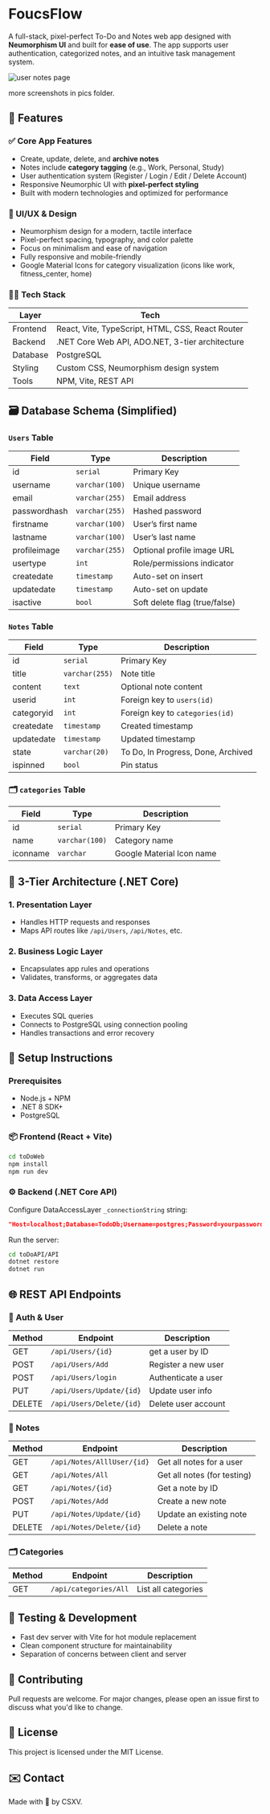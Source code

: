 # FoucsFlow
A full-stack, pixel-perfect To-Do and Notes web app designed with **Neumorphism UI** and built for **ease of use**. The app supports user authentication, categorized notes, and an intuitive task management system.

![user notes page](pics/UserNotesPage.png)

more screenshots in pics folder.

## 🚀 Features
### ✅ Core App Features
- Create, update, delete, and **archive notes**
- Notes include **category tagging** (e.g., Work, Personal, Study)
- User authentication system (Register / Login / Edit / Delete Account)
- Responsive Neumorphic UI with **pixel-perfect styling**
- Built with modern technologies and optimized for performance

### 🎨 UI/UX & Design
- Neumorphism design for a modern, tactile interface
- Pixel-perfect spacing, typography, and color palette
- Focus on minimalism and ease of navigation
- Fully responsive and mobile-friendly
- Google Material Icons for category visualization (icons like work, fitness_center, home)

### 🧑‍💻 Tech Stack

| Layer      | Tech                                                     |
|------------|----------------------------------------------------------|
| Frontend   | React, Vite, TypeScript, HTML, CSS, React Router         |
| Backend    | .NET Core Web API, ADO.NET, 3-tier architecture          |
| Database   | PostgreSQL                                               |
| Styling    | Custom CSS, Neumorphism design system                    |
| Tools      | NPM, Vite, REST API                                      |

## 🗃️ Database Schema (Simplified)
### `Users` Table

| Field         | Type         | Description                       |
|---------------|--------------|-----------------------------------|
| id            | `serial`     | Primary Key                       |
| username      | `varchar(100)` | Unique username                 |
| email         | `varchar(255)` | Email address                   |
| passwordhash  | `varchar(255)` | Hashed password                 |
| firstname     | `varchar(100)` | User’s first name               |
| lastname      | `varchar(100)` | User’s last name                |
| profileimage  | `varchar(255)` | Optional profile image URL      |
| usertype      | `int`          | Role/permissions indicator      |
| createdate    | `timestamp`    | Auto-set on insert              |
| updatedate    | `timestamp`    | Auto-set on update              |
| isactive      | `bool`         | Soft delete flag (true/false)   |

### `Notes` Table

| Field         | Type          | Description                            |
|---------------|---------------|----------------------------------------|
| id            | `serial`      | Primary Key                            |
| title         | `varchar(255)`| Note title                             |
| content       | `text`        | Optional note content                  |
| userid        | `int`         | Foreign key to `users(id)`             |
| categoryid    | `int`         | Foreign key to `categories(id)`        |
| createdate    | `timestamp`   | Created timestamp                      |
| updatedate    | `timestamp`   | Updated timestamp                      |
| state         | `varchar(20)` | To Do, In Progress, Done, Archived     |
| ispinned      | `bool`        | Pin status                             |

### 🗂️ `categories` Table

| Field         | Type           | Description                |
|---------------|----------------|----------------------------|
| id            | `serial`       | Primary Key                |
| name          | `varchar(100)` | Category name              |
| iconname      | `varchar`      | Google Material Icon name  |

## 🧱 3-Tier Architecture (.NET Core)
### 1. **Presentation Layer**
- Handles HTTP requests and responses
- Maps API routes like `/api/Users`, `/api/Notes`, etc.

### 2. **Business Logic Layer**
- Encapsulates app rules and operations
- Validates, transforms, or aggregates data

### 3. **Data Access Layer**
- Executes SQL queries
- Connects to PostgreSQL using connection pooling
- Handles transactions and error recovery

## 🔧 Setup Instructions
### Prerequisites
- Node.js + NPM
- .NET 8 SDK+
- PostgreSQL

### 📦 Frontend (React + Vite)
```bash
cd toDoWeb
npm install
npm run dev
```

### ⚙️ Backend (.NET Core API)
Configure DataAccessLayer `_connectionString` string:

```json
"Host=localhost;Database=TodoDb;Username=postgres;Password=yourpassword"
```

Run the server:
```bash
cd toDoAPI/API
dotnet restore
dotnet run
```

## 🌐 REST API Endpoints
### 🔐 Auth & User
| Method | Endpoint                 | Description         |
| ------ | ------------------------ | ------------------- |
| GET    | `/api/Users/{id}`        | get a user by ID    |
| POST   | `/api/Users/Add`         | Register a new user |
| POST   | `/api/Users/login`       | Authenticate a user |
| PUT    | `/api/Users/Update/{id}` | Update user info    |
| DELETE | `/api/Users/Delete/{id}` | Delete user account |

### 📝 Notes
| Method | Endpoint                   | Description                 |
| ------ | -------------------------- | --------------------------- |
| GET    | `/api/Notes/AlllUser/{id}` | Get all notes for a user    |
| GET    | `/api/Notes/All`           | Get all notes (for testing) |
| GET    | `/api/Notes/{id}`          | Get a note by ID            |
| POST   | `/api/Notes/Add`           | Create a new note           |
| PUT    | `/api/Notes/Update/{id}`   | Update an existing note     |
| DELETE | `/api/Notes/Delete/{id}`   | Delete a note               |

### 🗂️ Categories
| Method | Endpoint               | Description         |
| ------ | ---------------------- | ------------------- |
| GET    | `/api/categories/All`  | List all categories |

## 🧪 Testing & Development
- Fast dev server with Vite for hot module replacement
- Clean component structure for maintainability
- Separation of concerns between client and server

## 🤝 Contributing
Pull requests are welcome. For major changes, please open an issue first to discuss what you'd like to change.

## 📃 License
This project is licensed under the MIT License.

## ✉️ Contact
Made with 💙 by CSXV.
